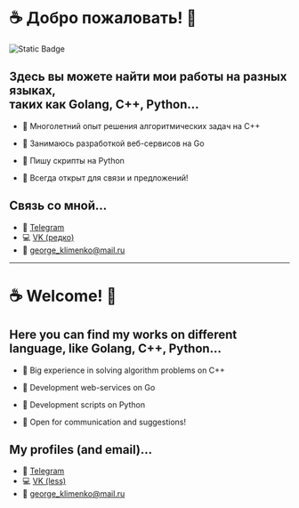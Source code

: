 # ☕ Добро пожаловать! 👋

![Static Badge](https://img.shields.io/badge/Telegram-27a7e7?style=for-the-badge&link=https%3A%2F%2Ft.me%2Fkayot123)

## Здесь вы можете найти мои работы на разных языках, <br /> таких как Golang, C++, Python...

- 📓 Многолетний опыт решения алгоритмических задач на C++ 
- 🐹 Занимаюсь разработкой веб-сервисов на Go
- 🐍 Пишу скрипты на Python
  
- 💬 Всегда открыт для связи и предложений!

## Связь со мной...
- 🔮 [Telegram](https://t.me/kayot123)
- 💻 [VK (редко)](https://vk.com/lkayot)
- 📧 george_klimenko@mail.ru

_________________________________________________________

# ☕ Welcome! 👋

## Here you can find my works on different language, like Golang, C++, Python...

- 📓 Big experience in solving algorithm problems on C++
- 🐹 Development web-services on Go
- 🐍 Development scripts on Python
  
- 💬 Open for communication and suggestions!

## My profiles (and email)...
- 🔮 [Telegram](https://t.me/kayot123)
- 💻 [VK (less)](https://vk.com/lkayot)
- 📧 george_klimenko@mail.ru
